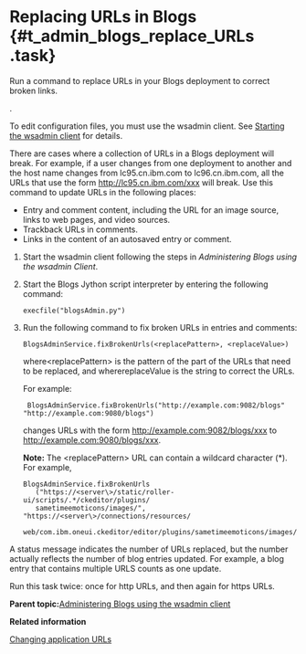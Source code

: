 # Replacing URLs in Blogs {#t_admin_blogs_replace_URLs .task}

Run a command to replace URLs in your Blogs deployment to correct broken links.

.

To edit configuration files, you must use the wsadmin client. See [Starting the wsadmin client](t_admin_wsadmin_starting.md) for details.

There are cases where a collection of URLs in a Blogs deployment will break. For example, if a user changes from one deployment to another and the host name changes from lc95.cn.ibm.com to lc96.cn.ibm.com, all the URLs that use the form http://lc95.cn.ibm.com/xxx will break. Use this command to update URLs in the following places:

-   Entry and comment content, including the URL for an image source, links to web pages, and video sources.
-   Trackback URLs in comments.
-   Links in the content of an autosaved entry or comment.

1.  Start the wsadmin client following the steps in *Administering Blogs using the wsadmin Client*.

2.  Start the Blogs Jython script interpreter by entering the following command:

    ```
    execfile("blogsAdmin.py")
    ```

3.  Run the following command to fix broken URLs in entries and comments:

    ```
    BlogsAdminService.fixBrokenUrls(<replacePattern>, <replaceValue>)
    ```

    where<replacePattern\> is the pattern of the part of the URLs that need to be replaced, and wherereplaceValue is the string to correct the URLs.

    For example:

    ```
     BlogsAdminService.fixBrokenUrls("http://example.com:9082/blogs" 
    "http://example.com:9080/blogs")
    ```

    changes URLs with the form http://example.com:9082/blogs/xxx to http://example.com:9080/blogs/xxx.

    **Note:** The <replacePattern\> URL can contain a wildcard character \(\*\). For example,

    ```
    BlogsAdminService.fixBrokenUrls
       ("https://<server\>/static/roller-ui/scripts/.*/ckeditor/plugins/
       sametimeemoticons/images/", "https://<server\>/connections/resources/
       web/com.ibm.oneui.ckeditor/editor/plugins/sametimeemoticons/images/")
    ```


A status message indicates the number of URLs replaced, but the number actually reflects the number of blog entries updated. For example, a blog entry that contains multiple URLS counts as one update.

Run this task twice: once for http URLs, and then again for https URLs.

**Parent topic:**[Administering Blogs using the wsadmin client](../admin/r_admin_blogs_wsadmin.md)

**Related information**  


[Changing application URLs](../admin/t_admin_common_change_context_root.md)

